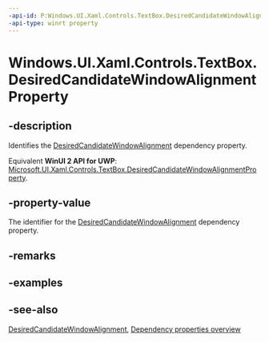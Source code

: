 ```yaml
---
-api-id: P:Windows.UI.Xaml.Controls.TextBox.DesiredCandidateWindowAlignmentProperty
-api-type: winrt property
---
```


<!-- Property syntax
public Windows.UI.Xaml.DependencyProperty DesiredCandidateWindowAlignmentProperty { get; }
-->

# Windows.UI.Xaml.Controls.TextBox.DesiredCandidateWindowAlignmentProperty

## -description
Identifies the [DesiredCandidateWindowAlignment](textbox_desiredcandidatewindowalignment.md) dependency property.

Equivalent **WinUI 2 API for UWP**: [Microsoft.UI.Xaml.Controls.TextBox.DesiredCandidateWindowAlignmentProperty](/windows/winui/api/microsoft.ui.xaml.controls.textbox.desiredcandidatewindowalignmentproperty).

## -property-value
The identifier for the [DesiredCandidateWindowAlignment](textbox_desiredcandidatewindowalignment.md) dependency property.

## -remarks

## -examples

## -see-also
[DesiredCandidateWindowAlignment](textbox_desiredcandidatewindowalignment.md), [Dependency properties overview](/windows/uwp/xaml-platform/dependency-properties-overview)
